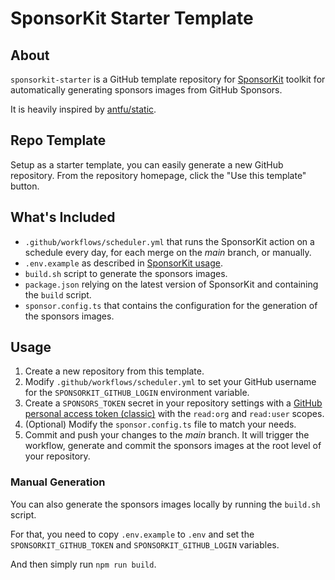 # SponsorKit Starter Template

## About

`sponsorkit-starter` is a GitHub template repository for [SponsorKit](https://github.com/antfu/sponsorkit/) toolkit for automatically generating sponsors images from GitHub Sponsors.

It is heavily inspired by [antfu/static](https://github.com/antfu/static).

## Repo Template

Setup as a starter template, you can easily generate a new GitHub repository. From the repository homepage, click the "Use this template" button.

## What's Included
* `.github/workflows/scheduler.yml` that runs the SponsorKit action on a schedule every day, for each merge on the _main_ branch, or manually.
* `.env.example` as described in [SponsorKit usage](https://github.com/antfu/sponsorkit/#usage).
* `build.sh` script to generate the sponsors images.
* `package.json` relying on the latest version of SponsorKit and containing the `build` script.
* `sponsor.config.ts` that contains the configuration for the generation of the sponsors images.

## Usage

1. Create a new repository from this template.
2. Modify `.github/workflows/scheduler.yml` to set your GitHub username for the `SPONSORKIT_GITHUB_LOGIN` environment variable.
3. Create a `SPONSORS_TOKEN` secret in your repository settings with a [GitHub personal access token (classic)](https://docs.github.com/en/github/authenticating-to-github/keeping-your-account-and-data-secure/creating-a-personal-access-token) with the `read:org` and `read:user` scopes.
4. (Optional) Modify the `sponsor.config.ts` file to match your needs.
5. Commit and push your changes to the _main_ branch. It will trigger the workflow, generate and commit the sponsors images at the root level of your repository.

### Manual Generation

You can also generate the sponsors images locally by running the `build.sh` script.

For that, you need to copy `.env.example` to `.env` and set the `SPONSORKIT_GITHUB_TOKEN` and `SPONSORKIT_GITHUB_LOGIN` variables.

And then simply run `npm run build`.
